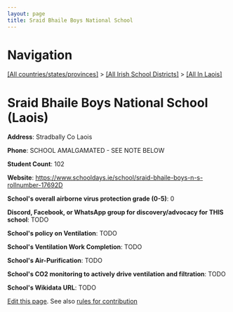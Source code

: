 ```yaml
---
layout: page
title: Sraid Bhaile Boys National School
---
```

# Navigation

[[All countries/states/provinces]](../../..) > [[All Irish School Districts]](../..) > [[All In Laois]](..)

# Sraid Bhaile Boys National School (Laois)

**Address**: Stradbally Co Laois

**Phone**: SCHOOL AMALGAMATED - SEE NOTE BELOW

**Student Count**: 102

**Website**: <https://www.schooldays.ie/school/sraid-bhaile-boys-n-s-rollnumber-17692D>

**School's overall airborne virus protection grade (0-5)**: 0

**Discord, Facebook, or WhatsApp group for discovery/advocacy for THIS school**: TODO

**School's policy on Ventilation**: TODO

**School's Ventilation Work Completion**: TODO

**School's Air-Purification**: TODO

**School's CO2 monitoring to actively drive ventilation and filtration**: TODO

**School's Wikidata URL**: TODO


[Edit this page](https://github.com/ventilate-schools/Ireland/edit/main/./Laois/Sraid_Bhaile_Boys_National_School.md). See also [rules for contribution](../../../contribution-rules/)